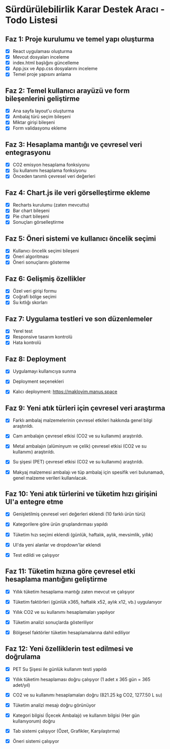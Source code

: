 # Sürdürülebilirlik Karar Destek Aracı - Todo Listesi

## Faz 1: Proje kurulumu ve temel yapı oluşturma
- [x] React uygulaması oluşturma
- [x] Mevcut dosyaları inceleme
- [x] index.html başlığını güncelleme
- [x] App.jsx ve App.css dosyalarını inceleme
- [x] Temel proje yapısını anlama

## Faz 2: Temel kullanıcı arayüzü ve form bileşenlerini geliştirme
- [x] Ana sayfa layout'u oluşturma
- [x] Ambalaj türü seçim bileşeni
- [x] Miktar girişi bileşeni
- [x] Form validasyonu ekleme

## Faz 3: Hesaplama mantığı ve çevresel veri entegrasyonu
- [x] CO2 emisyon hesaplama fonksiyonu
- [x] Su kullanımı hesaplama fonksiyonu
- [x] Önceden tanımlı çevresel veri değerleri

## Faz 4: Chart.js ile veri görselleştirme ekleme
- [x] Recharts kurulumu (zaten mevcuttu)
- [x] Bar chart bileşeni
- [x] Pie chart bileşeni
- [x] Sonuçları görselleştirme

## Faz 5: Öneri sistemi ve kullanıcı öncelik seçimi
- [x] Kullanıcı öncelik seçimi bileşeni
- [x] Öneri algoritması
- [x] Öneri sonuçlarını gösterme

## Faz 6: Gelişmiş özellikler
- [x] Özel veri girişi formu
- [x] Coğrafi bölge seçimi
- [x] Su kıtlığı skorları

## Faz 7: Uygulama testleri ve son düzenlemeler
- [x] Yerel test
- [x] Responsive tasarım kontrolü
- [x] Hata kontrolü

## Faz 8: Deployment
- [x] Uygulamayı kullanıcıya sunma
- [x] Deployment seçenekleri
- [x] Kalıcı deployment: https://makloyim.manus.space



## Faz 9: Yeni atık türleri için çevresel veri araştırma
- [x] Farklı ambalaj malzemelerinin çevresel etkileri hakkında genel bilgi araştırıldı.
- [x] Cam ambalajın çevresel etkisi (CO2 ve su kullanımı) araştırıldı.
- [x] Metal ambalajın (alüminyum ve çelik) çevresel etkisi (CO2 ve su kullanımı) araştırıldı.
- [x] Su şişesi (PET) çevresel etkisi (CO2 ve su kullanımı) araştırıldı.
- [x] Makyaj malzemesi ambalajı ve tüp ambalaj için spesifik veri bulunamadı, genel malzeme verileri kullanılacak.


## Faz 10: Yeni atık türlerini ve tüketim hızı girişini UI'a entegre etme
- [x] Genişletilmiş çevresel veri değerleri eklendi (10 farklı ürün türü)
- [x] Kategorilere göre ürün gruplandırması yapıldı
- [x] Tüketim hızı seçimi eklendi (günlük, haftalık, aylık, mevsimlik, yıllık)
- [x] UI'da yeni alanlar ve dropdown'lar eklendi
- [x] Test edildi ve çalışıyor


## Faz 11: Tüketim hızına göre çevresel etki hesaplama mantığını geliştirme
- [x] Yıllık tüketim hesaplama mantığı zaten mevcut ve çalışıyor
- [x] Tüketim faktörleri (günlük x365, haftalık x52, aylık x12, vb.) uygulanıyor
- [x] Yıllık CO2 ve su kullanımı hesaplamaları yapılıyor
- [x] Tüketim analizi sonuçlarda gösteriliyor
- [x] Bölgesel faktörler tüketim hesaplamalarına dahil ediliyor


## Faz 12: Yeni özelliklerin test edilmesi ve doğrulama
- [x] PET Su Şişesi ile günlük kullanım testi yapıldı
- [x] Yıllık tüketim hesaplaması doğru çalışıyor (1 adet x 365 gün = 365 adet/yıl)
- [x] CO2 ve su kullanımı hesaplamaları doğru (821.25 kg CO2, 1277.50 L su)
- [x] Tüketim analizi mesajı doğru görünüyor
- [x] Kategori bilgisi (İçecek Ambalajı) ve kullanım bilgisi (Her gün kullanıyorum) doğru
- [x] Tab sistemi çalışıyor (Özet, Grafikler, Karşılaştırma)
- [x] Öneri sistemi çalışıyor

